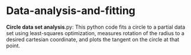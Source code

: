 # Data-analysis-and-fitting
**Circle data set analysis**.py: This python code fits a circle to a partial data set using least-squares optimization, measures rotation of the radius to a desired cartesian coordinate, and plots the tangent on the circle at that point.
